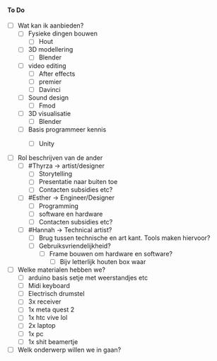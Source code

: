 #### To Do
- [ ] Wat kan ik aanbieden?
	- [ ] Fysieke dingen bouwen
		- [ ] Hout
	- [ ] 3D modellering
		- [ ] Blender
	- [ ] video editing
		- [ ] After effects
		- [ ] premier
		- [ ] Davinci
	- [ ] Sound design
		- [ ] Fmod
	- [ ] 3D visualisatie
		- [ ] Blender
	- [ ] Basis programmeer kennis
		- [ ] Unity
	

- [ ] Rol beschrijven van de ander
	- [ ] #Thyrza -> artist/designer
		- [ ] Storytelling 
		- [ ] Presentatie naar buiten toe
		- [ ] Contacten subsidies etc?
	- [ ] #Esther -> Engineer/Designer
		- [ ] Programming
		- [ ] software en hardware
		- [ ] Contacten subsidies etc?
	- [ ] #Hannah -> Technical artist?
		- [ ] Brug tussen technische en art kant. Tools maken hiervoor?
		- [ ] Gebruiksvriendelijkheid? 
			- [ ] Frame bouwen om hardware en software? 
				- [ ] Bijv letterlijk houten box waar
- [ ] Welke materialen hebben we?
	- [ ] arduino basis setje met weerstandjes etc
	- [ ] Midi keyboard
	- [ ] Electrisch drumstel
	- [ ] 3x receiver
	- [ ] 1x meta quest 2
	- [ ] 1x htc vive lol
	- [ ] 2x laptop
	- [ ] 1x pc
	- [ ] 1x shit beamertje

- [ ] Welk onderwerp willen we in gaan?

